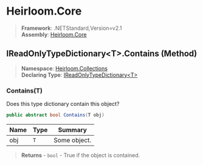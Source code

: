 # Heirloom.Core

> **Framework**: .NETStandard,Version=v2.1  
> **Assembly**: [Heirloom.Core][0]

## IReadOnlyTypeDictionary\<T>.Contains (Method)

> **Namespace**: [Heirloom.Collections][0]  
> **Declaring Type**: [IReadOnlyTypeDictionary\<T>][1]

### Contains(T)

Does this type dictionary contain this object?

```cs
public abstract bool Contains(T obj)
```

| Name | Type | Summary      |
|------|------|--------------|
| obj  | `T`  | Some object. |

> **Returns** - `bool` - True if the object is contained.

[0]: ../../../Heirloom.Core.md
[1]: ../IReadOnlyTypeDictionary[T].md
